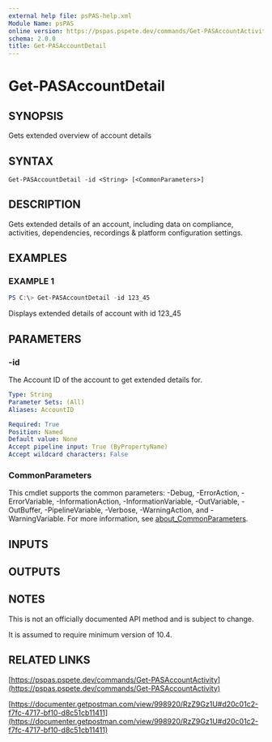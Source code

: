```yaml
---
external help file: psPAS-help.xml
Module Name: psPAS
online version: https://pspas.pspete.dev/commands/Get-PASAccountActivity
schema: 2.0.0
title: Get-PASAccountDetail
---
```


# Get-PASAccountDetail

## SYNOPSIS

Gets extended overview of account details

## SYNTAX

```
Get-PASAccountDetail -id <String> [<CommonParameters>]
```

## DESCRIPTION
Gets extended details of an account, including data on compliance, activities, dependencies, recordings & platform configuration settings.

## EXAMPLES

### EXAMPLE 1
```powershell
PS C:\> Get-PASAccountDetail -id 123_45
```

Displays extended details of account with id 123_45

## PARAMETERS

### -id
The Account ID of the account to get extended details for.

```yaml
Type: String
Parameter Sets: (All)
Aliases: AccountID

Required: True
Position: Named
Default value: None
Accept pipeline input: True (ByPropertyName)
Accept wildcard characters: False
```

### CommonParameters
This cmdlet supports the common parameters: -Debug, -ErrorAction, -ErrorVariable, -InformationAction, -InformationVariable, -OutVariable, -OutBuffer, -PipelineVariable, -Verbose, -WarningAction, and -WarningVariable. For more information, see [about_CommonParameters](http://go.microsoft.com/fwlink/?LinkID=113216).

## INPUTS

## OUTPUTS

## NOTES
This is not an officially documented API method and is subject to change.

It is assumed to require minimum version of 10.4.

## RELATED LINKS

[https://pspas.pspete.dev/commands/Get-PASAccountActivity](https://pspas.pspete.dev/commands/Get-PASAccountActivity)

[https://documenter.getpostman.com/view/998920/RzZ9Gz1U#d20c01c2-f7fc-4717-bf10-d8c51cb11411](https://documenter.getpostman.com/view/998920/RzZ9Gz1U#d20c01c2-f7fc-4717-bf10-d8c51cb11411)